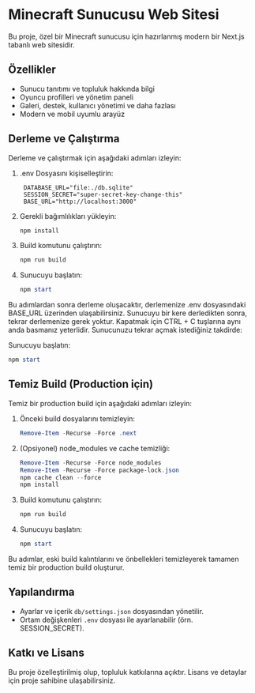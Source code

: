 # Minecraft Sunucusu Web Sitesi

Bu proje, özel bir Minecraft sunucusu için hazırlanmış modern bir Next.js tabanlı web sitesidir.

## Özellikler
- Sunucu tanıtımı ve topluluk hakkında bilgi
- Oyuncu profilleri ve yönetim paneli
- Galeri, destek, kullanıcı yönetimi ve daha fazlası
- Modern ve mobil uyumlu arayüz

## Derleme ve Çalıştırma

Derleme ve çalıştırmak için aşağıdaki adımları izleyin:

1. .env Dosyasını kişiselleştirin:

   ```
    DATABASE_URL="file:./db.sqlite"
    SESSION_SECRET="super-secret-key-change-this"
    BASE_URL="http://localhost:3000"
   ```

2. Gerekli bağımlılıkları yükleyin:
   
   ```powershell
   npm install
   ```

3. Build komutunu çalıştırın:
   
   ```powershell
   npm run build
   ```

4. Sunucuyu başlatın:
   
   ```powershell
   npm start
   ```

Bu adımlardan sonra derleme oluşacaktır, derlemenize .env dosyasındaki BASE_URL üzerinden ulaşabilirsiniz.
Sunucuyu bir kere derledikten sonra, tekrar derlemenize gerek yoktur. Kapatmak için CTRL + C tuşlarına aynı anda basmanız yeterlidir.
Sunucunuzu tekrar açmak istediğiniz takdirde:

Sunucuyu başlatın:
   
   ```powershell
   npm start
   ```


## Temiz Build (Production için)

Temiz bir production build için aşağıdaki adımları izleyin:

1. Önceki build dosyalarını temizleyin:
   
   ```powershell
   Remove-Item -Recurse -Force .next
   ```

2. (Opsiyonel) node_modules ve cache temizliği:
   
   ```powershell
   Remove-Item -Recurse -Force node_modules
   Remove-Item -Recurse -Force package-lock.json
   npm cache clean --force
   npm install
   ```

3. Build komutunu çalıştırın:
   
   ```powershell
   npm run build
   ```

4. Sunucuyu başlatın:
   
   ```powershell
   npm start
   ```

Bu adımlar, eski build kalıntılarını ve önbellekleri temizleyerek tamamen temiz bir production build oluşturur.

## Yapılandırma
- Ayarlar ve içerik `db/settings.json` dosyasından yönetilir.
- Ortam değişkenleri `.env` dosyası ile ayarlanabilir (örn. SESSION_SECRET).

## Katkı ve Lisans
Bu proje özelleştirilmiş olup, topluluk katkılarına açıktır. Lisans ve detaylar için proje sahibine ulaşabilirsiniz.
